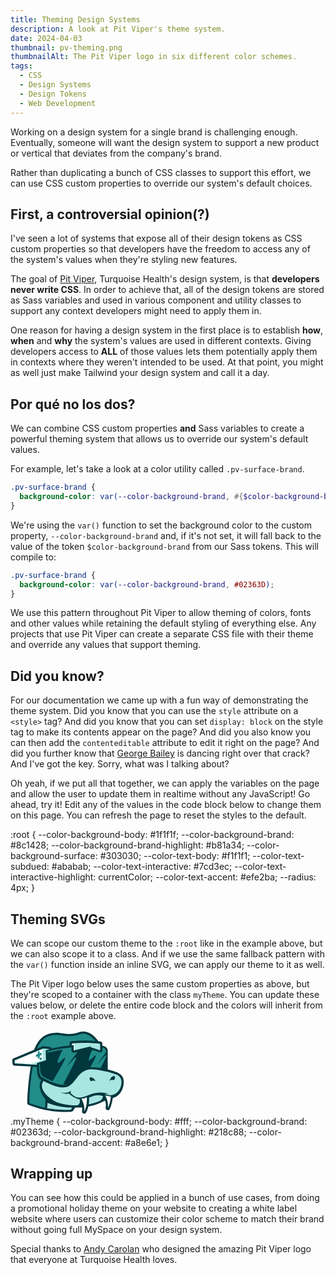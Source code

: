 ```yaml
---
title: Theming Design Systems
description: A look at Pit Viper's theme system.
date: 2024-04-03
thumbnail: pv-theming.png
thumbnailAlt: The Pit Viper logo in six different color schemes.
tags:
  - CSS
  - Design Systems
  - Design Tokens
  - Web Development
---
```


Working on a design system for a single brand is challenging enough. Eventually, someone will want the design system to support a new product or vertical that deviates from the company's brand. 

Rather than duplicating a bunch of CSS classes to support this effort, we can use CSS custom properties to override our system's default choices.

## First, a controversial opinion(?)

I've seen a lot of systems that expose all of their design tokens as CSS custom properties so that developers have the freedom to access any of the system's values when they're styling new features.

The goal of [Pit Viper](https://pitviper.turquoise.health), Turquoise Health's design system, is that **developers never write CSS**. In order to achieve that, all of the design tokens are stored as Sass variables and used in various component and utility classes to support any context developers might need to apply them in.

One reason for having a design system in the first place is to establish **how**, **when** and **why** the system's values are used in different contexts. Giving developers access to **ALL** of those values lets them potentially apply them in contexts where they weren't intended to be used. At that point, you might as well just make Tailwind your design system and call it a day.

## Por qué no los dos?

We can combine CSS custom properties **and** Sass variables to create a powerful theming system that allows us to override our system's default values.

For example, let's take a look at a color utility called `.pv-surface-brand`.

```scss
.pv-surface-brand {
  background-color: var(--color-background-brand, #{$color-background-brand});
}
```

We're using the `var()` function to set the background color to the custom property, `--color-background-brand` and, if it's not set, it will fall back to the value of the token `$color-background-brand` from our Sass tokens. This will compile to:

```css
.pv-surface-brand {
  background-color: var(--color-background-brand, #02363D);
}
```

We use this pattern throughout Pit Viper to allow theming of colors, fonts and other values while retaining the default styling of everything else. Any projects that use Pit Viper can create a separate CSS file with their theme and override any values that support theming.

## Did you know?

For our documentation we came up with a fun way of demonstrating the theme system. Did you know that you can use the `style` attribute on a `<style>` tag? And did you know that you can set `display: block` on the style tag to make its contents appear on the page? And did you also know you can then add the `contenteditable` attribute to edit it right on the page? And did you further know that [George Bailey](https://youtu.be/WTctqB-co4k?si=1hfe_ugFpcrHANjL) is dancing right over that crack? And I've got the key. Sorry, what was I talking about?

Oh yeah, if we put all that together, we can apply the variables on the page and allow the user to update them in realtime without any JavaScript! Go ahead, try it! Edit any of the values in the code block below to change them on this page. You can refresh the page to reset the styles to the default.

<style style="display: block" contenteditable>:root {
  --color-background-body: #1f1f1f;
  --color-background-brand: #8c1428;
  --color-background-brand-highlight: #b81a34;
  --color-background-surface: #303030;
  --color-text-body: #f1f1f1;
  --color-text-subdued: #ababab;
  --color-text-interactive: #7cd3ec;
  --color-text-interactive-highlight: currentColor;
  --color-text-accent: #efe2ba;
  --radius: 4px;
}</style>

## Theming SVGs

We can scope our custom theme to the `:root` like in the example above, but we can also scope it to a class. And if we use the same fallback pattern with the `var()` function inside an inline SVG, we can apply our theme to it as well. 

The Pit Viper logo below uses the same custom properties as above, but they're scoped to a container with the class `myTheme`. You can update these values below, or delete the entire code block and the colors will inherit from the `:root` example above.

<div class="myTheme">
  <svg style="max-width: 200px; margin-inline: auto;" xmlns="http://www.w3.org/2000/svg" xml:space="preserve" id="Layer_1" x="0" y="0" version="1.1" viewBox="0 0 280 192.6"><style>.st0{fill: var(--color-background-body, #fff)}.st1{fill:var(--color-background-brand, #02363d)}.st2{fill:var(--color-background-brand-highlight, #218c88)}.st3{fill:var(--color-background-brand-accent, #a8e6e1)}</style><path id="outline" d="M165.2 192.5c-.8 0-1.7-.1-2.5-.3-1.2-.3-2.3-.9-3.3-1.7-.2-.1-.4-.3-.5-.5-.3-.3-.5-.5-.7-.8l-.3-.4s-.1-.1-.1-.2c-.1-.1-.1-.2-.2-.3-.1-.2-.2-.4-.4-.6-.2-.4-.4-.8-.5-1.2-.4-1.3-.6-2.6-.4-3.9.1-1.3.2-2.6.2-3.9h-1.2c-.9 0-1.7.1-2.6.1h-5.9c-.9 1.2-1.7 2.4-2.4 3.7-1.9 3.3-5.2 5.5-8.9 5.7h-.1c-4.1.2-8.4.4-12.9.4-10.1 0-20.3-.7-30.2-2-3.9-.5-7.9-1.2-11.9-1.9-1.5-.3-2.9-.6-4.3-.9-5.9-1.2-11.7-2.7-17.4-4.4-6.7-2-13.3-4.3-19.8-6.8-.1 0-.2-.1-.3-.1-3.4-1.5-5.6-4.9-5.5-8.6.6-20.8 2.3-41.8 5.1-62.2.7-5 1.4-10 2.3-15.1L9 84.5c-.5 0-1.1-.1-1.6-.2s-1-.3-1.5-.5c-.3-.1-.6-.3-.9-.5-.2-.1-.3-.2-.5-.3-.2-.1-.4-.3-.5-.4-.3-.3-.7-.6-.9-.9l-.6-.6c0-.1-.2-.3-.3-.3-.1-.2-.2-.3-.4-.5 0 0 0-.1-.1-.1l-.3-.6c-.1-.3-.3-.6-.4-.8v-.1c-.1-.4-.2-.7-.3-1.2 0-.1-.1-.3-.1-.4 0-.3-.1-.5-.1-.8l-.5-7v-1.5c0-.3.1-.6.1-.9.1-.3.1-.5.2-.7.1-.5.3-1 .6-1.6.1-.2.3-.5.4-.8l.9-1.2.5-.5.2-.2.2-.2c.3-.2.5-.4.6-.5 0 0 .3-.2.4-.3s.3-.2.4-.3c.3-.1.6-.3.9-.5C20.1 54 34.7 47.9 49.3 41.8c.4-1 1-2.2 1.6-3.5C57.5 23.6 66.6 13.2 78 7.7c3-1.5 5.5-2.2 7.5-2.7.1 0 .5-.1.5-.1 5.4-1.5 10.7-2.2 16.1-2.2s10.5.8 15 1.4c4.4.7 9 1.3 14.1 1.4h1.1c8.1 0 12.9-1.5 17.6-3 3.9-1.3 8-2.6 13.1-2.6 3.2 0 6.4.5 9.8 1.6 9.4 2.9 17.6 9.1 24.5 18.4v.1c.6.7 1.2 1.4 1.7 2.1.9.1 1.9.2 2.8.3h.1c.2 0 .4.1.7.1h.2c.4.1.7.2 1.1.3h.1c.1 0 .2.1.3.1.2.1.5.2.7.3.2.1.3.2.5.3.2.1.3.2.5.3l.2.1c.1.1.2.2.3.2.2.2.3.3.5.4l.6.6c.2.2.4.4.5.6s.3.4.4.5l.1.1c.1.2.3.4.4.8.1.3.3.6.4.9.1.4.3.9.4 1.4.1.5.2 1 .2 1.6v1.3c.3.1.6.1.9.2.4.1.9.3 1.3.4.1 0 .1.1.2.1.3.1.6.3.9.4.2.1.4.2.7.3.1 0 .2.1.3.1.3.2.6.3.9.5.2.1.4.3.7.5.4.3.7.6 1.1.9 0 0 .4.3.5.4.3.3.6.6.7.8.1.1.3.4.5.6.2.2.3.4.5.7.1.1.2.3.3.5l.4.6s.1.1.1.2l.3.5c.1.1.1.2.2.3 0 .1.1.2.1.3.1.1.1.3.2.4l.1.2c.2.4.3.8.5 1.3l.3 1.2c0 .1.1.2.1.3.1.3.1.5.2.8 0 0 .1.3.1.4 0 .4.1.8.1 1.2v39.5c.5.1 1 .3 1.5.4.1 0 .3.1.4.1l1.3.3c.3.1.7.2 1.1.3.3.1 1.6.5 1.6.5 2.2.7 3.9 1.2 5.4 1.7 1.1.4 2.2.7 3.2 1.1.2.1.4.1.6.2.1 0 .2.1.3.1l.2.1c.3.1.6.2 1 .4.1 0 .4.1.4.1l2.1.9h.1c.3.1.5.2.8.3.1 0 .2.1.4.2 0 0 .1.1.2.1s.4.2.5.2c0 0 .2.1.3.1.1.1.2.1.3.2.2.1.3.2.5.3l.4.2.6.3s.3.2.4.2l.1.1c.1.1.3.2.4.2.1.1.3.2.5.4l.4.3c1.2.8 2.3 1.7 3.3 2.6l.5.5.2.2c.2.1.3.3.4.4l.1.1.4.4.5.6c.3.3.6.7.9 1.1.2.2.3.4.4.6.1.1.2.3.3.4s.2.3.3.4.2.2.3.4c0 0 .2.4.3.5s.1.2.2.3c0 0 .3.5.3.6.1.3.3.5.4.7l.1.3.2.5c.1.2.2.4.2.6.1.2.1.4.2.5.2.6.4 1.3.6 2.1.1.3.2.7.2 1.1.1.6.2 1.1.3 1.7v.3c0 .1 0 .3.1.5v.5c0 .5.1 1 .1 1.4V117.6c0 .6 0 1.1-.1 1.7v.8c0 .2 0 .5-.1.7l-.1 1V122.7c0 .1 0 .3-.1.4v.1c0 .2-.1.5-.1.7s0 .3-.1.4c-.1.5-.2.9-.2 1.4 0 .1-.1.6-.1.7l-.3 1.5-.2.7-.2.8c-.1.4-.2.7-.3 1.1-.1.3-.2.7-.3 1l-.1.2c-.3.8-.5 1.6-.8 2.4l-.2.5c-.1.2-.2.4-.2.6-.1.3-.2.6-.4.9l-.3.6-.2.4-.9 1.8c-.1.1-.1.3-.2.4l-.3.6c-.4.6-.7 1.3-1.1 1.9l-.2.3c-.5.7-.9 1.4-1.5 2.2-.2.2-.3.4-.4.6l-.1.2c-.2.3-.4.6-.7.8-.2.3-.5.6-.8.9l-.1.1s-.4.5-.5.5c-.3.3-.6.7-1 1l-.5.5-.4.4-.6.6c-.5.4-.9.8-1.3 1.1-.3.4-.8.7-1.3 1-.1.1-.2.2-.4.3-.3.2-.7.5-1.1.7-.1.1-.3.2-.6.4-.9.5-1.6 1-2.4 1.4-.1.1-.3.2-.5.2-1.2.6-2.4 1.1-3.6 1.6-.1.7-.2 1.4-.4 2.2-.2 1-.4 2.1-.6 3.1 0 .2-.1.4-.1.5-.1.6-.3 1.2-.4 1.7-.2.8-.4 1.5-.6 2.3v.1c-.2.6-.3 1.2-.5 1.8 0 .1-.1.3-.1.4-.1.4-.2.7-.3 1.1v.1c-.1.3-.2.6-.2.8 0 .1-.1.3-.2.6-.1.2-.1.5-.2.7-.2.6-.4 1.3-.6 1.9-.1.2-.1.4-.2.5 0 .1-.1.3-.1.4v.1c-.2.6-.4 1.1-.6 1.7 0 .1-.1.2-.1.4-.1.2-.2.4-.2.6-.1.4-.3.8-.5 1.2l-.1.4c-.1.3-.2.6-.4.9 0 .1-.1.2-.2.3-.3.5-.5.8-.8 1.2-.2.3-.5.6-.8.8-.1.1-.2.2-.3.2-.1.1-.2.2-.3.2-.7.5-1.5 1-2.3 1.3-.9.3-1.7.5-2.5.6h-.7c-.7 0-1.3-.1-1.9-.2-.3-.1-.5-.1-.8-.2l-.9-.3c-.1 0-.2-.1-.3-.2h-.1c-.3-.1-.5-.3-.8-.4l-.4-.3c-.2-.1-.4-.3-.6-.4-.7-.6-1.3-1.3-1.8-2.1-.2-.2-.3-.6-.5-.9s-.3-.7-.4-1.1c-.5-1.4-.6-2.9-.3-4.4.1-.5.2-.9.2-1.4v-.2c.1-.5.1-1.2.1-1.8.1-1.4 0-2.7-.2-4.1-.1-.4-.1-.8-.2-1.3-.1 0-.2.1-.3.1-.5.2-1 .5-1.5.7-2.6 1.2-5.2 2.4-7.9 3.5-.5.2-1.1.4-1.7.6-1 .4-2.1.8-3.2 1.2-2.2.8-4.4 1.5-6.5 2.1l-.2.1c-.1 0-.2.1-.3.1l-.3.1c-.8.2-1.5.4-2.3.7-1.1.3-2.2.6-3.3.8-.8.2-1.6.4-2.4.5-.1 0-.6.1-.7.2l-1.1.2c-.1.3-.2.7-.3 1l-.6 1.8c-.1.4-.3.9-.4 1.3l-.1.4c-.2.5-.3 1-.5 1.4-.1.2-.1.4-.2.6-.1.3-.3.6-.4 1l-.1.2c-.1.2-.2.5-.3.7-.2.4-.4.9-.6 1.3-.3.6-.5 1.1-.8 1.7 0 .1-.1.3-.2.5s-.3.4-.4.6c-.1.2-.3.4-.4.6-.1.2-.2.3-.4.4l-.1.1c-.4.4-.8.8-1.3 1.1-.6.4-1.1.7-1.7 1l-.2.1c-.2.1-.5.2-.7.3-.3.1-.5.2-.8.2-.1 0-.6.1-.7.1-1-.3-1.4-.2-1.8-.2z" class="st0"/><g id="dark"><path d="M253.6 115.8v1.5c0 .5 0 1.1-.1 1.6v1.2c0 .3-.1.7-.1 1v.1c0 .1 0 .3-.1.4 0 .2 0 .3-.1.4v.2c0 .3-.1.6-.1 1v.3c-.1.5-.2.9-.2 1.4v.2c0 .1 0 .3-.1.4-.1.4-.2.9-.3 1.3 0 .2-.1.3-.1.5s-.1.3-.1.4l-.1.5-.3.9-.3.9-.1.3c-.2.7-.5 1.4-.7 2.1l-.2.5c-.1.2-.1.3-.2.5-.1.3-.2.6-.4.9-.1.2-.1.4-.2.5l-.1.3-.1.2c-.2.5-.5 1-.8 1.5 0 .1-.1.1-.1.2-.1.2-.2.4-.4.7-.3.6-.7 1.2-1.1 1.8l-.1.2c-.4.6-.8 1.2-1.3 1.9-.1.1-.2.3-.4.5-.2.3-.5.6-.7.9-.2.3-.5.6-.7.8l-.1.1-.4.4-.9.9-.5.5c-.2.2-.3.3-.5.4-.2.1-.3.3-.5.4-.5.4-.9.8-1.3 1.1l-.1.1-.1.1s.2 0-.5.4c-.2.1-.5.3-.9.5h.2c-.3.2-.6.4-1 .6-.2.1-.4.2-.6.4-.8.5-1.5.9-2.1 1.2-.1.1-.2.1-.2.1-1.7.9-3.6 1.6-5.5 2.2-.2 1.5-.4 3-.7 4.5l-.6 3c-.1.7-.1.7 0 0 .2-1 0 0 0 0-.1.7-.3 1.4-.5 2.1-.2.7-.3 1.4-.5 2.1-.2.6-.3 1.3-.5 1.9 0 .1 0 .2-.1.2-.1.4-.2.8-.3 1.1s-.2.6-.2.9c-.1.2-.1.4-.2.6 0 .2-.1.4-.2.6-.2.6-.4 1.3-.6 1.9-.1.2-.1.3-.2.5 0 .2-.1.4-.2.5-.2.6-.4 1.1-.6 1.7 0 .1-.1.2-.1.3s-.1.3-.2.4c0 .1 0 .1-.1.1l-.6 1.5c-.1.2-.1.3-.2.5 0 .1-.1.1-.1.2-.1.2-.3.4-.4.6-.1.2-.3.4-.5.5-.1.1-.2.2-.3.2-.4.3-.8.5-1.3.7s-.9.3-1.4.3h-.4c-.4 0-.7 0-1.1-.1-.1 0-.2-.1-.4-.1-.2-.1-.4-.1-.6-.2-.1 0-.1-.1-.2-.1-.1-.1-.2-.1-.3-.2s-.2-.1-.3-.2c-.1-.1-.2-.1-.3-.2-.4-.3-.8-.7-1-1.2-.1-.2-.2-.3-.3-.5s-.2-.4-.2-.6c-.3-.8-.3-1.6-.2-2.5.1-.5.2-1.1.3-1.7v-.1c.1-.7.1-1.5.2-2.3.1-1.4 0-3.1-.2-4.8-.1-.7-.2-1.5-.4-2.2-.1-.4-.2-.7-.3-1.1-.1-.2-.1-.5-.2-.7-.1-.4-.2-.8-.4-1.2-.1-.4-.3-.8-.5-1.3-.5.3-1.1.6-1.7.9-.9.5-1.9 1-2.8 1.4-.5.2-1 .5-1.5.7-2.5 1.2-5.1 2.3-7.6 3.3-.5.2-1 .4-1.6.6-1 .4-2.1.8-3.1 1.2-2.1.7-4.2 1.4-6.4 2.1-.1 0-.3.1-.4.1-.1 0-.3.1-.4.1-.8.2-1.5.4-2.2.6-1 .3-2.1.6-3.2.8-.8.2-1.6.4-2.4.5-.2.1-.4.1-.5.1s-.2 0-.3.1c-.5.1-1.1.2-1.6.3-.1 0-.3.1-.4.1-.4.1-.8.2-1.2.2-.3 1.1-.6 2.2-.9 3.4-.2.6-.3 1.1-.5 1.7-.2.6-.4 1.1-.6 1.6-.2.5-.3.9-.5 1.4 0 .1-.1.3-.2.4-.1.4-.3.8-.5 1.2-.1.2-.1.4-.2.6-.2.4-.4.9-.5 1.3-.2.5-.5 1.1-.7 1.6 0 .1-.1.2-.2.3-.1.1-.1.2-.2.3-.1.1-.1.2-.2.3-.1.1-.1.2-.2.3-.2.2-.5.5-.8.7s-.6.4-.9.5c-.1 0-.2.1-.3.1-.2.1-.4.1-.7.2-.1 0-.2 0-.3.1-.2 0-.5.1-.7.1-.4 0-.9-.1-1.4-.2-.7-.2-1.3-.5-1.8-.9l-.3-.3-.4-.4c0-.1-.1-.1-.1-.2-.1-.1-.1-.2-.2-.2-.1-.1-.1-.2-.2-.4s-.2-.5-.3-.7c-.2-.7-.3-1.4-.2-2.1.3-2.9.3-5.7 0-8.6-.9.1-1.7.1-2.6.2-.8.1-1.7.1-2.5.1-.9 0-1.7.1-2.5.1h-5.1c-.9 0-1.7 0-2.6-.1-.4.5-.9 1.1-1.3 1.7-1 1.4-1.9 2.8-2.6 4.1-1.1 2.1-3.3 3.5-5.6 3.6-4.2.2-8.5.4-12.7.4-9.9 0-19.9-.6-29.7-1.9-3.8-.5-7.8-1.1-11.7-1.9-1.4-.3-2.9-.6-4.3-.9-5.8-1.2-11.5-2.6-17.1-4.3-6.5-1.9-13-4.1-19.4-6.7-2-.8-3.3-2.7-3.2-4.9.5-19.4 2.1-40.1 5-61.8.9-6.6 1.9-13.1 3-19.4L9.2 80.5c-.3 0-.6-.1-.9-.1s-.6-.2-.8-.3c-.1-.1-.2-.1-.3-.2s-.3-.2-.4-.2c-.1-.1-.2-.2-.3-.2-.2-.1-.3-.3-.5-.5-.1-.1-.2-.3-.3-.4 0-.1-.1-.1-.1-.1-.1-.1-.2-.2-.2-.4-.3-.2-.3-.3-.4-.4s-.1-.2-.2-.4-.1-.5-.2-.7v-.1c0-.2-.1-.3-.1-.4L4 68.9v-.8c0-.2 0-.3.1-.5 0-.2.1-.3.1-.4l.3-.9c.1-.1.1-.2.2-.4.2-.3.3-.5.5-.7l.3-.3c0-.1.1-.1.1-.1l.1-.1c.1-.1.2-.1.3-.2.1-.1.2-.2.3-.2h.1L7 64c14.9-6.2 29.7-12.4 44.6-18.5.3-.1.6-.3.9-.4.5-1.2 1.2-2.9 2.2-4.8 6-14 14.5-23.8 25.1-28.8 2.7-1.3 4.9-1.9 6.9-2.5l.3-.3c5.1-1.4 10.1-2.1 15.1-2.1s9.9.7 14.4 1.4c4.6.7 9.2 1.4 14.6 1.5h1.2c8.7 0 14.1-1.7 18.8-3.2C155 5 158.6 3.9 163 3.9c2.8 0 5.6.5 8.6 1.4 8.6 2.7 16.1 8.4 22.5 16.9 1.1 1.4 2.1 2.6 2.8 3.6.4 0 .8.1 1.1.1h.2c1.1.1 2.2.2 3.2.4.2 0 .3 0 .5.1.2 0 .4.1.6.2.1 0 .2.1.3.1s.2.1.4.2c.1 0 .2.1.2.1.1.1.2.1.3.2.1 0 .1.1.2.1l.3.3.3.3.3.3c.1.1.2.2.2.4.1.1.2.3.2.4.1.2.1.3.2.5.1.3.2.5.2.8.1.3.1.6.1.9V36c.3 0 .6.1 1 .1s.7.1 1 .1h.3c.1 0 .3 0 .4.1.1 0 .2 0 .3.1.3.1.6.1.8.2.4.1.8.2 1.2.4l.6.3c.2.1.5.2.7.4.2.1.4.2.6.4.2.1.3.2.5.3.3.2.6.4.8.7.1.1.2.2.4.3l.5.5c.1.1.2.3.4.4.1.2.3.3.4.5.1.1.2.2.2.3.1.2.2.3.3.5s.2.3.3.5c.1.1.1.2.2.4s.1.3.2.5c.1.3.2.6.4.9.1.3.2.6.3 1v.1c.1.3.1.5.2.8v.1c0 .3.1.6.1 1V89l4.5 1.2c.1 0 .2 0 .3.1.4.1.9.2 1.3.4.4.1.7.2 1.1.3.5.2 1.1.3 1.6.5 2.1.6 3.7 1.1 5.2 1.6 1 .3 2.1.7 3.1 1.1.2.1.4.2.6.2.1 0 .1.1.2.1h.1l.3.1.9.3.2.1c.8.3 1.5.6 2.2.9.2.1.4.2.7.3.1 0 .2.1.3.1s.1 0 .1.1c.1 0 .2.1.2.1.1.1.2.1.4.2.1.1.2.1.3.2s.2.1.3.2c.2.1.3.2.5.3.2.1.5.3.7.4.1.1.2.1.3.2s.2.1.3.2c.2.1.3.2.5.3.1.1.3.2.5.3 1 .7 1.9 1.4 2.8 2.2.2.1.3.3.5.4h.1v.1l.1.1.3.3c.1.1.2.2.2.3.1.1.2.2.2.3l.3.3c.2.2.4.5.7.8.2.2.3.4.4.6.1.1.1.2.2.3s.1.2.2.3c0 .1.1.1.1.2l.1.1v.1c0 .1.1.1.1.2.1.1.1.2.2.3v.2c.1.1.1.2.2.3.1.2.2.3.3.5 0 .1.1.2.1.2 0 .1.1.2.1.2l.2.4c.1.1.1.3.2.4.1.1.1.3.1.4.2.5.4 1.1.5 1.7.1.3.1.6.2.8.1.5.2 1.1.3 1.6v.4c0 .2 0 .3.1.4v.1c0 .5.1 1 .1 1.4v.4c.2.2.2.5.2.7z" class="st1"/><path d="m239.6 141.4-.2.2c0-.1.1-.1.2-.2-.1 0-.1 0 0 0zM224.7 147.4c-.3.1-.7.2-1 .2.4-.1.7-.1 1-.2z" class="st1"/></g><g id="medium"><path d="m71.1 37.4-11.9 4.9c6.7-15.6 15.2-22.9 22.7-26.5 2.5-1.2 4.5-1.7 6.4-2.3 16.9-4.7 26.5.7 42.7.9 21.5.4 25.1-8.8 39-4.4 9.6 3 16 9.8 20 15.1-3.8-.3-7.7-.5-11.8-.7-3.9-.2-7.9-.2-11.8-.2h-.3c-9.7 0-19.5.5-29.2 1.5-2.6.3-4.5 2.5-4.5 5.1l.1 4.1v.3c-4 .4-8 .9-12.1 1.5-8.6 1.3-17.4 2.9-26.4 5.1-.5.1-1 .2-1.4.4-.5-2-2.2-3.5-4.4-3.8l-14.8-1.5h-.1c-.5 0-1.3.1-2.2.5zM142 51.4h-.6c-1.2 0-2.4-.5-3.3-1.3-1.1-1-1.7-2.3-1.7-3.7v-6.8h-.2c-5.5.5-11 1.2-16.7 2-.5.1-1.1.2-1.6.2-5.3.8-10.9 1.7-16.5 2.8-6.7 1.3-13.2 2.7-19.4 4.2 0 .8.1 1.6.1 2.4 5.6-1.2 11.2-2.3 17-3.4 5.9-1.1 11.8-2.2 17.6-3.1-8.5 17-12.9 28-10.8 29.4 2.7 1.7 14.1-12.9 16.1-11.5 1.9 1.3-5.3 16-27.6 52.6-6.6-2.8-14-6.3-21.9-10.7l-.1-.1c-3.7-2-4.8-7-5.3-9.4-.7-3.1-1.2-9.7-1.3-18.9l-1.9.6c0 10.1.5 17.4 1.2 20.7.5 2.3 1.6 7 5.1 8.9l.1.1c8.2 4.5 15.7 8.2 22.5 10.9 4.6 1.8 8.9 3.3 12.8 4.3.4.1.7.2 1 .2.6.2 1.2.3 1.8.4.4.1.8.2 1.3.2l1.5.3c.2 0 .3.1.5.1 1.6.3 3.1.4 4.6.5.9.1 1.7.1 2.6.1 2.9 0 5.5-.3 7.7-1-.9.1-1.8.1-2.8.1-.9 0-1.8 0-2.7-.1-1-.1-2.1-.2-3.2-.3 22.6-41.2 31-59.2 29.1-60.4-2.4-1.5-18.6 19.8-19.3 19.3-.5-.4 8.4-12.7 22.4-31.4-2 .5-6.1 1.5-8.1 1.8zM214.3 57c-.1-.1-.3-.1-.5 0-3.3 1-16.7 18.6-17.5 18-.7-.5 8.4-11.6 17.5-24.6v-2.5c-.2-4.1-3.3-7.4-7.4-7.9-.1 0-.3 0-.5-.1v5.9c0 1.4-.6 2.8-1.6 3.7-.9.8-2.1 1.3-3.4 1.3h-.5c-.2 0-7.3-2.3-17-5.5-4 7-6.1 13-7.2 17.3-1.1 4.3-1 5.4-.4 5.7 2.5 1.6 13.1-12 15-10.7 1.3.9-2 8.6-12.2 26.3h5.6c6.4.2 12.4.8 17.8 1.6 6.5-12.5 10.4-20.6 11.8-24.9.8-2.2.9-3.4.5-3.6zM78.4 155.9c-.3 6.9-.6 13.2-.7 18.9-5.4-1.1-11-2.5-16.7-4.2-6.8-2-13.1-4.2-19-6.6.5-20.5 2-41 4.7-61.2.9-6.7 1.9-13.3 3.1-19.9l9.1.6h.3c.1 8.2.6 14.1 1.3 17 .6 2.5 1.8 8.2 6.4 10.7h.1c.8.4 1.6.9 2.4 1.3-2.7 3.8-3.6 7.8-3.6 7.8-1.1 5.2-.2 10.3.7 13.5 2.5 9.9 7.8 17.4 11.9 22.1z" class="st2"/></g><g id="light"><path d="M138.4 174.2c-1.2 1.6-2.4 3.3-3.5 4.9-11.9.7-26 .5-41.5-1.6-3.8-.5-7.6-1.1-11.5-1.8.3-2.2.5-4.4.7-6.7.2-1.8.3-3.6.4-5.3 8.3 3.4 18.9 6.8 31.6 8.8 8.9 1.3 16.9 1.8 23.8 1.7zM78.9 46.1l9-2.7c-4.9-.5-9.9-1-14.8-1.5C51.7 50.8 30.3 59.7 9 68.5c.2 2.3.3 4.7.5 7 9.4.6 18.9 1.1 28.4 1.7 7.1.4 14.3.9 21.4 1.3 0-1.3.1-2.6.1-3.8 6.7-2.1 13.4-4.3 20.1-6.4l-.6-22.2zM141.4 34.5v12c13.4-3.2 26.9-6.5 40.3-9.7-1 .7-2.1 1.4-3.1 2.1 7.4 2.4 14.9 4.8 22.3 7.2 0-4.9-.1-9.8-.1-14.7-10.4-1.2-22-2-34.7-2-10.3 0-19.9.6-28.7 1.4 0 1.4.1 2.7.1 4.1 1.4-.2 2.6-.3 3.9-.4zM220.4 146.5c-3.4-.3-6.3-1.7-9.3-3 1.5 0 3 0 4.6.1 1.7.1 3.4.1 5 .2-2-.7-4.1-1.3-6.5-1.8-5.9-1.3-11.3-1.4-15.6-1.2h-.1c-25.5.3-42.9 24.7-64.2.7.4-1.8.9-3.6 1.3-5.5-3.4 4.6-17.5 7.2-22.7 3.6 2.7 3.5 14.1 5.1 17.4 2.9 4.5 5 15.7 12.1 24.7 13.5 1.7 6.9-.7 12.1-6.1 13.5-8.7.2-20.2-.4-33.4-3.6-4.5-1.1-8.8-2.4-12.6-3.9-5.6-2.5-10.7-5.9-15.5-9.6-6.3-4.9-12-10.7-15.2-18.2-2.8-6.5-2.7-13.7 1.7-19.4 79.6 42.1 59.4-20.3 104.5-26.2 0 0 14.3.5 23.3 2.4 11.1 1.9 23.4 4.5 35.9 9.6 6 2.6 10.4 7.5 10.9 14.2 1.2 16.6-10.3 33.4-28.1 31.7zm-30.3-31.3c-.4-1.3-1.3-3.9-3.8-6-2.6-2.1-7-3.8-8.5-2.2-1.7 1.8 0 7.6 3.2 8.2 1.7.3 3.4-1.2 4-1.8l5.1 1.8zm37-3.5c.7.5 2.6 1.6 4.2 1 3.1-1.2 3.5-7.3 1.6-8.7-1.8-1.3-5.8 1.2-7.9 3.8-2 2.5-2.4 5.2-2.5 6.6 1.4-.9 3-1.8 4.6-2.7z" class="st3"/><path d="M176 152c.3 4.5.1 9.1-.5 13.5 0 .3-.1.7-.1 1 0 .2-.1.4-.1.7 2.8-.6 6.4-1.4 10.4-2.6 14.2-4 17-6.7 18.4-8.4 1.2-1.6 2.6-4 3.2-7.5-3.1-.8-5.6-1.7-9.9-1.9-8.5-.3-14.7 2.6-21.4 5.2z" class="st3"/></g><g id="accent"><path d="M71.5 43.7 10.7 68.9c-.4.2-.6.6-.6 1l.3 3.8c0 .5.4.9.9.9 0 0 33 2 33.1 2h.3l27.5-8.8-.7-24.1zM143.6 31.2v14c-.4 0-.8.1-1.1.1V33.4l-1 .1h-.1l-2.8.2v-2.1c1.6-.2 3.3-.3 5-.4zM170.6 164.9c-.7 5.4-1.9 9.4-2.3 10.7-1 3.1-2.1 5.7-3.1 7.8.4-3.7.6-9.6-1.2-16.6-1.1-4.3-2.8-7.9-4.4-10.7-.3-.5-.6-1-.9-1.4 1.3-.1 2.7-.3 4.2-.6 3.3-.7 6-1.8 8-2.9.5 5.5.1 10.2-.3 13.7zM224.5 149c0 2.7-.3 5.7-.8 9-1.2 7.2-3.4 13.1-5.6 17.5.4-3.9.5-9.8-1.2-16.6-1.4-5.3-3.4-9.4-5.1-12.3 1.4.7 3.3 1.4 5.5 1.9 2.9.6 5.4.7 7.2.5z" class="st0"/></g><path id="turqouise-logo" d="M65.4 68.5v-5.3l-4.3 1.5v-5.2l-4.2 1.6v-5l4.2-1.6v-5l4.1-1.6.1 5 4.3-1.7.1 5.1-4.4 1.7.1 5.2 4.4-1.6.1 5.4z" class="st2"/></svg>
</div>

<style style="display: block" contenteditable>.myTheme {
  --color-background-body: #fff;
  --color-background-brand: #02363d;
  --color-background-brand-highlight: #218c88;
  --color-background-brand-accent: #a8e6e1;
}</style>

## Wrapping up

You can see how this could be applied in a bunch of use cases, from doing a promotional holiday theme on your website to creating a white label website where users can customize their color scheme to match their brand without going full MySpace on your design system.

Special thanks to [Andy Carolan](https://www.andycarolan.com/) who designed the amazing Pit Viper logo that everyone at Turquoise Health loves.